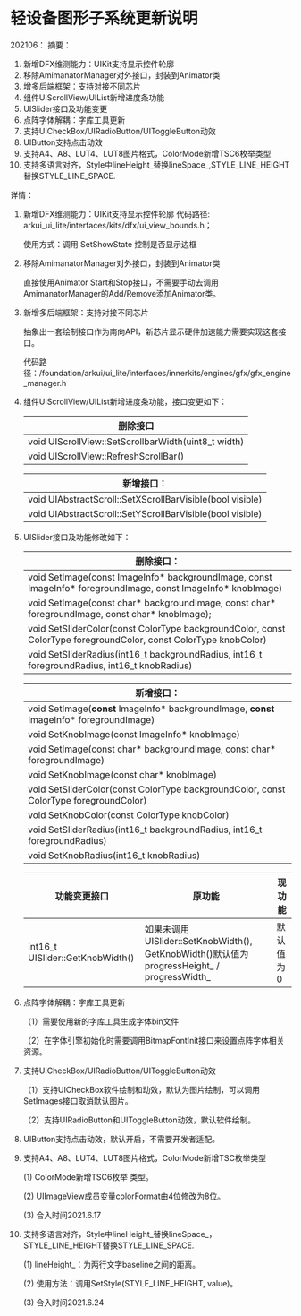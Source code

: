 # 轻设备图形子系统更新说明

202106：
摘要：
1. 新增DFX维测能力：UIKit支持显示控件轮廓
2. 移除AmimanatorManager对外接口，封装到Animator类
3. 增多后端框架：支持对接不同芯片
4. 组件UIScrollView/UIList新增进度条功能
5. UISlider接口及功能变更
6. 点阵字体解耦：字库工具更新
7. 支持UICheckBox/UIRadioButton/UIToggleButton动效
8. UIButton支持点击动效
9. 支持A4、A8、LUT4、LUT8图片格式，ColorMode新增TSC6枚举类型
10. 支持多语言对齐，Style中lineHeight_替换lineSpace_,STYLE_LINE_HEIGHT替换STYLE_LINE_SPACE.

详情：
1. 新增DFX维测能力：UIKit支持显示控件轮廓
    代码路径: arkui_ui_lite/interfaces/kits/dfx/ui_view_bounds.h；
    
    使用方式：调用 SetShowState 控制是否显示边框

2. 移除AmimanatorManager对外接口，封装到Animator类

   直接使用Animator Start和Stop接口，不需要手动去调用AmimanatorManager的Add/Remove添加Animator类。
   
3. 新增多后端框架：支持对接不同芯片

   抽象出一套绘制接口作为南向API，新芯片显示硬件加速能力需要实现这套接口。

   代码路径：/foundation/arkui/ui_lite/interfaces/innerkits/engines/gfx/gfx_engine_manager.h

4. 组件UIScrollView/UIList新增进度条功能，接口变更如下：

    | 删除接口                                            |
    | --------------------------------------------------- |
    | void UIScrollView::SetScrollbarWidth(uint8_t width) |
    | void UIScrollView::RefreshScrollBar()               |

    | 新增接口：                                                |
    | --------------------------------------------------------- |
    | void UIAbstractScroll::SetXScrollBarVisible(bool visible) |
    | void UIAbstractScroll::SetYScrollBarVisible(bool visible) |

5. UISlider接口及功能修改如下：

    | 删除接口：                                                   |
    | ------------------------------------------------------------ |
    | void SetImage(const ImageInfo* backgroundImage, const ImageInfo* foregroundImage, const ImageInfo* knobImage) |
    | void SetImage(const char* backgroundImage, const char* foregroundImage, const char* knobImage); |
    | void SetSliderColor(const ColorType backgroundColor, const ColorType foregroundColor, const ColorType knobColor) |
    | void SetSliderRadius(int16_t backgroundRadius, int16_t foregroundRadius, int16_t knobRadius) |

    | 新增接口：                                                   |
    | ------------------------------------------------------------ |
    | void SetImage(**const** ImageInfo* backgroundImage, **const** ImageInfo* foregroundImage) |
    | void SetKnobImage(const ImageInfo* knobImage)                |
    | void SetImage(const char* backgroundImage, const char* foregroundImage) |
    | void SetKnobImage(const char* knobImage)                     |
    | void SetSliderColor(const ColorType backgroundColor, const ColorType foregroundColor) |
    | void SetKnobColor(const ColorType knobColor)                 |
    | void SetSliderRadius(int16_t backgroundRadius, int16_t foregroundRadius) |
    | void SetKnobRadius(int16_t knobRadius)                       |

    | 功能变更接口                     | 原功能                                                       | 现功能    |
    | -------------------------------- | ------------------------------------------------------------ | --------- |
    | int16_t UISlider::GetKnobWidth() | 如果未调用UISlider::SetKnobWidth(), GetKnobWidth()默认值为progressHeight_ / progressWidth_ | 默认值为0 |

6. 点阵字体解耦：字库工具更新

   （1）需要使用新的字库工具生成字体bin文件

   （2）在字体引擎初始化时需要调用BitmapFontInit接口来设置点阵字体相关资源。

7. 支持UICheckBox/UIRadioButton/UIToggleButton动效

   （1）支持UICheckBox软件绘制和动效，默认为图片绘制，可以调用SetImages接口取消默认图片。

   （2）支持UIRadioButton和UIToggleButton动效，默认软件绘制。

8. UIButton支持点击动效，默认开启，不需要开发者适配。

9. 支持A4、A8、LUT4、LUT8图片格式，ColorMode新增TSC枚举类型

    (1) ColorMode新增TSC6枚举 类型。

    (2) UIImageView成员变量colorFormat由4位修改为8位。

    (3) 合入时间2021.6.17

10. 支持多语言对齐，Style中lineHeight_替换lineSpace_，STYLE_LINE_HEIGHT替换STYLE_LINE_SPACE.

    (1) lineHeight_：为两行文字baseline之间的距离。

    (2) 使用方法：调用SetStyle(STYLE_LINE_HEIGHT, value)。

    (3) 合入时间2021.6.24